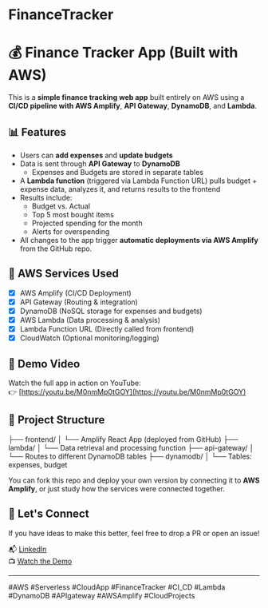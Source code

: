 # FinanceTracker
# 💰 Finance Tracker App (Built with AWS)

This is a **simple finance tracking web app** built entirely on AWS using a **CI/CD pipeline with AWS Amplify**, **API Gateway**, **DynamoDB**, and **Lambda**.

## 📊 Features
- Users can **add expenses** and **update budgets**
- Data is sent through **API Gateway** to **DynamoDB**
  - Expenses and Budgets are stored in separate tables
- A **Lambda function** (triggered via Lambda Function URL) pulls budget + expense data, analyzes it, and returns results to the frontend
- Results include:
  - Budget vs. Actual
  - Top 5 most bought items
  - Projected spending for the month
  - Alerts for overspending
- All changes to the app trigger **automatic deployments via AWS Amplify** from the GitHub repo.

## 🧰 AWS Services Used
- [x] AWS Amplify (CI/CD Deployment)
- [x] API Gateway (Routing & integration)
- [x] DynamoDB (NoSQL storage for expenses and budgets)
- [x] AWS Lambda (Data processing & analysis)
- [x] Lambda Function URL (Directly called from frontend)
- [x] CloudWatch (Optional monitoring/logging)

## 🎥 Demo Video

Watch the full app in action on YouTube:  
👉 [https://youtu.be/M0nmMp0tGOY](https://youtu.be/M0nmMp0tGOY)

## 📂 Project Structure

├── frontend/ │ └── Amplify React App (deployed from GitHub) ├── lambda/ │ └── Data retrieval and processing function ├── api-gateway/ │ └── Routes to different DynamoDB tables ├── dynamodb/ │ └── Tables: expenses, budget


You can fork this repo and deploy your own version by connecting it to **AWS Amplify**, or just study how the services were connected together.

## 🤝 Let's Connect

If you have ideas to make this better, feel free to drop a PR or open an issue!

📬 [LinkedIn](https://www.linkedin.com/in/ifeloludavid)  
📺 [Watch the Demo](https://youtu.be/M0nmMp0tGOY)

---

#AWS #Serverless #CloudApp #FinanceTracker #CI_CD #Lambda #DynamoDB #APIgateway #AWSAmplify #CloudProjects
